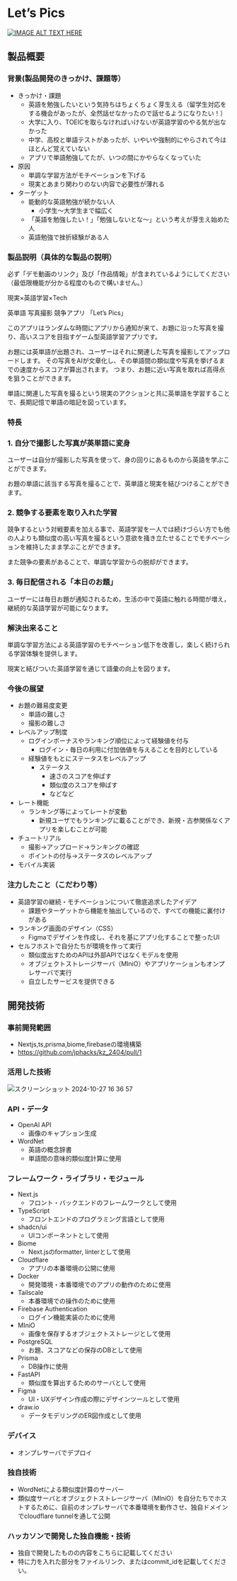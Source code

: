 
# Let’s Pics

[![IMAGE ALT TEXT HERE](https://jphacks.com/wp-content/uploads/2024/07/JPHACKS2024_ogp.jpg)](https://www.youtube.com/watch?v=DZXUkEj-CSI)

## 製品概要

### 背景(製品開発のきっかけ、課題等）

- きっかけ・課題
    - 英語を勉強したいという気持ちはちょくちょく芽生える（留学生対応をする機会があったが、全然話せなかったので話せるようになりたい！）
    - 大学に入り、TOEICを取らなければいけないが英語学習のやる気が出なかった
    - 中学、高校と単語テストがあったが、いやいや強制的にやらされて今はほとんど覚えていない
    - アプリで単語勉強してたが、いつの間にかやらなくなっていた
- 原因
    - 単調な学習方法がモチベーションを下げる
    - 現実とあまり関わりのない内容で必要性が薄れる
- ターゲット
    - 能動的な英語勉強が続かない人
        - 小学生〜大学生まで幅広く
    - 「英語を勉強したい！」「勉強しないとな〜」という考えが芽生え始めた人
    - 英語勉強で挫折経験がある人

### 製品説明（具体的な製品の説明）

必ず「デモ動画のリンク」及び「作品情報」が含まれているようにしてください（最低限機能が分かる程度のもので構いません。）

現実×英語学習×Tech

英単語 写真撮影 競争アプリ 「Let’s Pics」

このアプリはランダムな時間にアプリから通知が来て、お題に沿った写真を撮り、高いスコアを目指すゲーム型英語学習アプリです。

お題には英単語が出題され、ユーザーはそれに関連した写真を撮影してアップロードします。
その写真をAIが文章化し、その単語間の類似度や写真を挙げるまでの速度からスコアが算出されます。
つまり、お題に近い写真を取れば高得点を狙うことができます。

単語に関連した写真を撮るという現実のアクションと共に英単語を学習することで、長期記憶で単語の暗記を図っています。

### 特長

### 1. 自分で撮影した写真が英単語に変身

ユーザーは自分が撮影した写真を使って、身の回りにあるものから英語を学ぶことができます。

お題の単語に該当する写真を撮ることで、英単語と現実を結びつけることができます。

### 2. 競争する要素を取り入れた学習

競争するという対戦要素を加える事で、英語学習を一人では続けづらい方でも他の人よりも類似度の高い写真を撮るという意欲を掻き立たせることでモチベーションを維持したまま学ぶことができます。

また競争の要素があることで、単調な学習からの脱却ができます。

### 3. 毎日配信される「本日のお題」

ユーザーには毎日お題が通知されるため，生活の中で英語に触れる時間が増え，継続的な英語学習が可能になります。

### 解決出来ること

単調な学習方法による英語学習のモチベーション低下を改善し，楽しく続けられる学習体験を提供します。

現実と結びついた英語学習を通じて語彙の向上を図ります。

### 今後の展望

- お題の難易度変更
    - 単語の難しさ
    - 撮影の難しさ
- レベルアップ制度
    - ログインボーナスやランキング順位によって経験値を付与
        - ログイン・毎日の利用に付加価値を与えることを目的としている
    - 経験値をもとにステータスをレベルアップ
        - ステータス
            - 速さのスコアを伸ばす
            - 類似度のスコアを伸ばす
            - などなど
- レート機能
    - ランキング等によってレートが変動
        - 新規ユーザでもランキングに載ることができ、新規・古参関係なくアプリを楽しむことが可能
- チュートリアル
    - 撮影→アップロード→ランキングの確認
    - ポイントの付与→ステータスのレベルアップ
- モバイル実装

### 注力したこと（こだわり等）

- 英語学習の継続・モチベーションについて徹底追求したアイデア
    - 課題やターゲットから機能を抽出しているので、すべての機能に裏付けがある
- ランキング画面のデザイン（CSS）
    - Figmaでデザインを作成し、それを基にアプリ化することで整ったUI
- セルフホストで自分たちが環境を作って実行
    - 類似度出すためのAPIは外部APIではなくモデルを使用
    - オブジェクトストレージサーバ（MIniO）やアプリケーションもオンプレサーバで実行
    - 自立したサービスを提供できる

## 開発技術

### 事前開発範囲

- Nextjs,ts,prisma,biome,firebaseの環境構築
- https://github.com/jphacks/kz_2404/pull/1

### 活用した技術
![スクリーンショット 2024-10-27 16 36 57](https://github.com/user-attachments/assets/e660f5db-b986-48bc-9a3f-618e81001a90)

### API・データ

- OpenAI API
    - 画像のキャプション生成
- WordNet
    - 英語の概念辞書
    - 単語間の意味的類似度計算に使用

### フレームワーク・ライブラリ・モジュール

- Next.js
    - フロント・バックエンドのフレームワークとして使用
- TypeScript
    - フロントエンドのプログラミング言語として使用
- shadcn/ui
    - UIコンポーネントとして使用
- Biome
    - Next.jsのformatter, linterとして使用
- Cloudflare
    - アプリの本番環境の公開に使用
- Docker
    - 開発環境・本番環境でのアプリの動作のために使用
- Tailscale
    - 本番環境での操作のために使用
- Firebase Authentication
    - ログイン機能実装のために使用
- MIniO
    - 画像を保存するオブジェクトストレージとして使用
- PostgreSQL
    - お題、スコアなどの保存のDBとして使用
- Prisma
    - DB操作に使用
- FastAPI
    - 類似度を算出するためのサーバとして使用
- Figma
    - UI・UXデザイン作成の際にデザインツールとして使用
- draw.io
    - データモデリングのER図作成として使用

### デバイス

- オンプレサーバでデプロイ

### 独自技術

- WordNetによる類似度計算のサーバー
- 類似度サーバとオブジェクトストレージサーバ（MIniO）を自分たちでホストするために、自前のオンプレサーバで本番環境を動作させ、独自ドメインでcloudflare tunnelを通して公開

### ハッカソンで開発した独自機能・技術

- 独自で開発したものの内容をこちらに記載してください
- 特に力を入れた部分をファイルリンク、またはcommit_idを記載してください。
